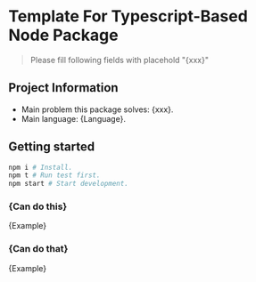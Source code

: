 # Template For Typescript-Based Node Package

> Please fill following fields with placehold "{xxx}"

## Project Information
- Main problem this package solves: {xxx}.
- Main language: {Language}.

## Getting started

```bash
npm i # Install.
npm t # Run test first.
npm start # Start development.
``` 

### {Can do this}

{Example}

### {Can do that}

{Example}


